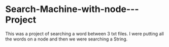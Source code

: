 # Search-Machine-with-node---Project
This was a project of searching a word between 3 txt files. I were putting all the words on a node and then we were searching a String.
